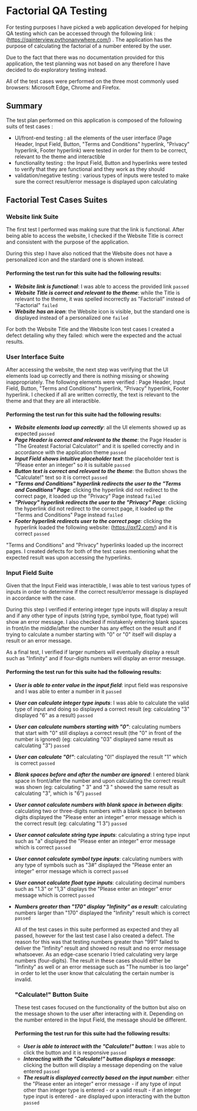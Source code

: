 # **Factorial QA Testing**

  For testing purposes I have picked a web application developed for helping QA testing which can be accessed through the following link : (https://qainterview.pythonanywhere.com/) . The application has the purpose of calculating the factorial of a number entered by the user.
  
  Due to the fact that there was no documentation provided for this application, the test planning was not based on any therefore I have decided to do exploratory testing instead.
  
  All of the test cases were performed on the three most commonly used browsers: Microsoft Edge, Chrome and Firefox.
  
  ## **Summary**
  
  The test plan performed on this application is composed of the following suits of test cases :
  - UI/front-end testing : all the elements of the user interface (Page Header, Input Field, Button, "Terms and Conditions" hyperlink, "Privacy" hyperlink, Footer hyperlink) were tested in order for them to be correct, relevant to the theme and interactible
  - functionality testing : the Input Field, Button and hyperlinks were tested to verify that they are functional and they work as they should
  - validation/negative testing : various types of inputs were tested to make sure the correct result/error message is displayed upon calculating

## **Factorial Test Cases Suites**

### Website link Suite
  
   The first test I performed was making sure that the link is functional. After being able to access the website, I checked if the Website Title is correct and consistent with the purpose of the application.
   
   During this step I have also noticed that the Website does not have a personalized icon and the stardard one is shown instead.
   
   #### Performing the test run for this suite had the following results: 
   
   - ***Website link is functional***: I was able to access the provided link `passed`
   - ***Website Title is correct and relevant to the theme***: while the Title is relevant to the theme, it was spelled incorrectly as "Factoriall" instead of "Factorial" `failed`
   - ***Website has an icon***: the Website icon is visible, but the standard one is displayed instead of a personalized one `failed`

For both the Website Title and the Website Icon test cases I created a defect detailing why they failed: which were the expected and the actual results.
   
   ### User Interface Suite
   
   After accessing the website, the next step was verifying that the UI elements load up correctly and there is nothing missing or showing inappropriately. The following elements were verified : Page Header, Input Field, Button, "Terms and Conditions" hyperlink, "Privacy" hyperlink, Footer hyperlink. I checked if all are written correctly, the text is relevant to the theme and that they are all interactible.
   
  #### Performing the test run for this suite had the following results:
   
   - ***Website elements load up correctly***: all the UI elements showed up as expected `passed`
   - ***Page Header is correct and relevant to the theme***: the Page Header is "The Greatest Factorial Calculator!" and it is spelled correctly and in accordance with the application theme `passed`
   - ***Input Field shows intuitive placeholder text***: the placeholder text is "Please enter an integer" so it is suitable `passed`
   - ***Button text is correct and relevant to the theme***: the Button shows the "Calculate!" text so it is correct `passed`
   - ***"Terms and Conditions" hyperlink redirects the user to the "Terms and Conditions" Page***: clicking the hyperlink did not redirect to the correct page, it loaded up the "Privacy" Page instead `failed`
   - ***"Privacy" hyperlink redirects the user to the "Privacy" Page***: clicking the hyperlink did not redirect to the correct page, it loaded up the "Terms and Conditions" Page instead `failed`
   - ***Footer hyperlink redirects user to the correct page***: clicking the hyperlink loaded the following website: (https://qxf2.com/) and it is correct `passed`

"Terms and Conditions" and "Privacy" hyperlinks loaded up the incorrect pages. I created defects for both of the test cases mentioning what the expected result was upon accessing the hyperlinks.

### Input Field Suite

Given that the Input Field was interactible, I was able to test various types of inputs in order to determine if the correct result/error message is displayed in accordance with the case.

During this step I verified if entering integer type inputs will display a result and if any other type of inputs (string type, symbol type, float type) will show an error message. I also checked if mistakenly entering blank spaces in front/in the middle/after the number has any effect on the result and if trying to calculate a number starting with "0" or "0" itself will display a result or an error message. 

As a final test, I verified if larger numbers will eventually display a result such as "Infinity" and if four-digits numbers will display an error message.

#### Performing the test run for this suite had the following results:

- ***User is able to enter value in the input field***: input field was responsive and I was able to enter a number in it `passed`
- ***User can calculate integer type inputs***: I was able to calculate the valid type of input and doing so displayed a correct result (eg: calculating "3" displayed "6" as a result) `passed`
- ***User can calculate numbers starting with "0"***: calculating numbers that start with "0" still displays a correct result (the "0" in front of the number is ignored) (eg: calculating "03" displayed same result as calculating "3") `passed`
- ***User can calculate "0!"***: calculating "0!" displayed the result "1" which is correct `passed`
- ***Blank spaces before and after the number are ignored***: I entered blank space in front/after the number and upon calculating the correct result was shown (eg: calculating " 3" and "3 " showed the same result as calculating "3", which is "6") `passed`
- ***User cannot calculate numbers with blank space in between digits***: calculating two or three-digits numbers with a blank space in between digits displayed the "Please enter an integer" error message which is the correct result  (eg: calculating "1 3") `passed`
- ***User cannot calculate string type inputs***: calculating a string type input such as "a" displayed the "Please enter an integer" error message which is correct `passed`
- ***User cannot calculate symbol type inputs***: calculating numbers with any type of symbols such as "3#" displayed the "Please enter an integer" error message which is correct `passed`
- ***User cannot calculate float type inputs***: calculating decimal numbers such as "1.3" or "1,3" displays the "Please enter an integer" error message which is correct `passed`
- ***Numbers greater than "170" display "Infinity" as a result***: calculating numbers larger than "170" displayed the "Infinity" result which is correct `passed`

  All of the test cases in this suite performed as expected and they all passed, however for the last test case I also created a defect. The reason for this was that testing numbers greater than "991" failed to deliver the "Infinity" result and showed no result and no error message whatsoever. 
  As an edge-case scenario I tried calculating very large numbers (four-digits). The result in these cases should either be "Infinity" as well or an error message such as "The number is too large" in order to let the user know that calculating the certain number is invalid.
  
  ### "Calculate!" Button Suite
  
    These test cases focused on the functionality of the button but also on the message shown to the user after interacting with it. Depending on the number entered in the Input Field, the message should be different.
    
  #### Performing the test run for this suite had the following results:
    
    - ***User is able to interact with the "Calculate!" button***: I was able to click the button and it is responsive `passed`
    - ***Interacting with the "Calculate!" button displays a message***: clicking the button will display a message depending on the value entered `passed`
    - ***The result is displayed correctly based on the input number***: either the "Please enter an integer" error message - if any type of input other than integer type is entered - or a valid result - if an integer type input is entered - are displayed upon interacting with the button `passed`
  
